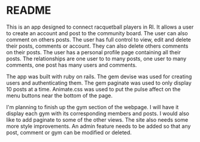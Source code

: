# README
This is an app designed to connect racquetball players in RI. It allows a user to create an account and post to the community board. The user can also comment on others posts. The user has full control to view, edit and delete their posts, comments or account. They can also delete others comments on their posts. The user has a personal profile page containing all their posts. The relationships are one user to to many posts, one user to many comments, one post has many users and comments.

The app was built with ruby on rails. The gem devise was used for creating users and authenticating them. The gem paginate was used to only display 10 posts at a time. Animate.css was used to put the pulse affect on the menu buttons near the bottom of the page.

I'm planning to finish up the gym section of the webpage. I will have it display each gym with its corresponding members and posts.
I would also like to add paginate to some of the other views.
The site also needs some more style improvements.
An admin feature needs to be added so that any post, comment or gym can be modified or deleted.
